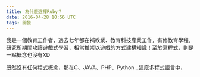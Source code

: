 ```yaml
---
title: 為什麼選擇Ruby？
date: 2016-04-28 10:56 UTC
tags: 開發
---
```


我是一個教育工作者，過去七年都在補教業、教育科技產業工作，有修教育學程，研究所期間攻讀遊戲式學習，相當推崇以遊戲的方式建構知識！至於寫程式，則是一點概念也沒有XD

既然沒有任何程式概念，那在C、JAVA、PHP、Python...這麼多程式語言中，
